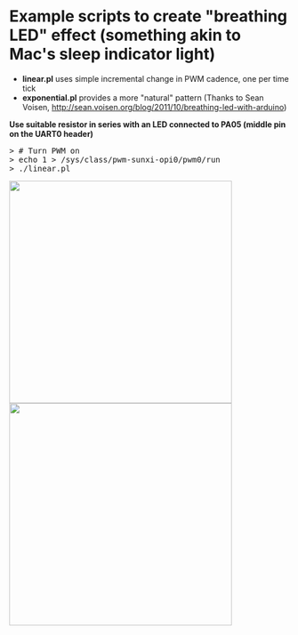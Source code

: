 # Example scripts to create "breathing LED" effect (something akin to Mac's sleep indicator light)

  * **linear.pl** uses simple incremental change in PWM cadence, one per time tick
  * **exponential.pl** provides a more "natural" pattern (Thanks to Sean Voisen, http://sean.voisen.org/blog/2011/10/breathing-led-with-arduino)

  **Use suitable resistor in series with an LED connected to PA05 (middle pin on the UART0 header)**

<pre>
> # Turn PWM on
> echo 1 > /sys/class/pwm-sunxi-opi0/pwm0/run
> ./linear.pl
</pre>

<img src="https://github.com/iboguslavsky/pwm-sunxi-opi0/blob/master/examples/00003.gif" width="400"><img src="https://github.com/iboguslavsky/pwm-sunxi-opi0/blob/master/examples/00000.gif" width="400">
